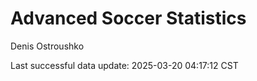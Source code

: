 # Advanced Soccer Statistics
Denis Ostroushko

<!-- gfm -->

Last successful data update: 2025-03-20 04:17:12 CST
